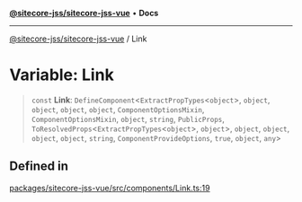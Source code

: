 [**@sitecore-jss/sitecore-jss-vue**](../README.md) • **Docs**

***

[@sitecore-jss/sitecore-jss-vue](../README.md) / Link

# Variable: Link

> `const` **Link**: `DefineComponent`\<`ExtractPropTypes`\<`object`\>, `object`, `object`, `object`, `object`, `ComponentOptionsMixin`, `ComponentOptionsMixin`, `object`, `string`, `PublicProps`, `ToResolvedProps`\<`ExtractPropTypes`\<`object`\>, `object`\>, `object`, `object`, `object`, `object`, `string`, `ComponentProvideOptions`, `true`, `object`, `any`\>

## Defined in

[packages/sitecore-jss-vue/src/components/Link.ts:19](https://github.com/Sitecore/jss/blob/5454a428df58963ed2d13614972a821a22191cb6/packages/sitecore-jss-vue/src/components/Link.ts#L19)
